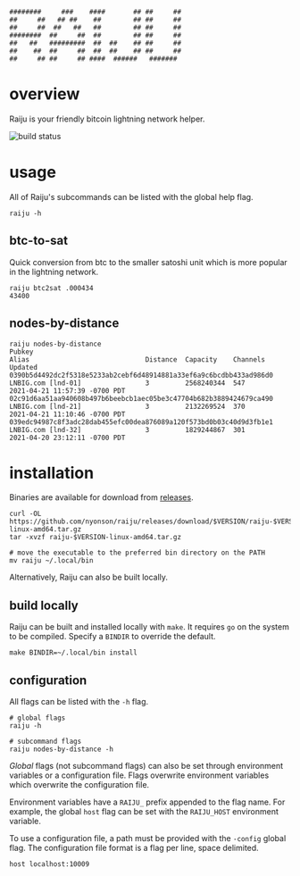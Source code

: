 ```
########     ###    ####       ## ##     ## 
##     ##   ## ##    ##        ## ##     ## 
##     ##  ##   ##   ##        ## ##     ## 
########  ##     ##  ##        ## ##     ## 
##   ##   #########  ##  ##    ## ##     ## 
##    ##  ##     ##  ##  ##    ## ##     ## 
##     ## ##     ## ####  ######   #######  
```

# overview

Raiju is your friendly bitcoin lightning network helper.

![build status](https://github.com/nyonson/raiju/actions/workflows/build.yml/badge.svg)

# usage

All of Raiju's subcommands can be listed with the global help flag.

```
raiju -h
```

## btc-to-sat

Quick conversion from btc to the smaller satoshi unit which is more popular in the lightning network.

```
raiju btc2sat .000434
43400
```

## nodes-by-distance

```
raiju nodes-by-distance
Pubkey                                                              Alias                             Distance  Capacity    Channels  Updated
0390b5d4492dc2f5318e5233ab2cebf6d48914881a33ef6a9c6bcdbb433ad986d0  LNBIG.com [lnd-01]                3         2568240344  547       2021-04-21 11:57:39 -0700 PDT
02c91d6aa51aa940608b497b6beebcb1aec05be3c47704b682b3889424679ca490  LNBIG.com [lnd-21]                3         2132269524  370       2021-04-21 11:10:46 -0700 PDT
039edc94987c8f3adc28dab455efc00dea876089a120f573bd0b03c40d9d3fb1e1  LNBIG.com [lnd-32]                3         1829244867  301       2021-04-20 23:12:11 -0700 PDT
```

# installation

Binaries are available for download from [releases](https://github.com/nyonson/raiju/releases).

```
curl -OL https://github.com/nyonson/raiju/releases/download/$VERSION/raiju-$VERSION-linux-amd64.tar.gz
tar -xvzf raiju-$VERSION-linux-amd64.tar.gz

# move the executable to the preferred bin directory on the PATH
mv raiju ~/.local/bin
```

Alternatively, Raiju can also be built locally.

## build locally

Raiju can be built and installed locally with `make`. It requires `go` on the system to be compiled. Specify a `BINDIR` to override the default.

```
make BINDIR=~/.local/bin install
```

## configuration

All flags can be listed with the `-h` flag.

```
# global flags
raiju -h

# subcommand flags
raiju nodes-by-distance -h
```

*Global* flags (not subcommand flags) can also be set through environment variables or a configuration file. Flags overwrite environment variables which overwrite the configuration file.

Environment variables have a `RAIJU_` prefix appended to the flag name. For example, the global `host` flag can be set with the `RAIJU_HOST` environment variable.

To use a configuration file, a path must be provided with the `-config` global flag. The configuration file format is a flag per line, space delimited.

```
host localhost:10009
```